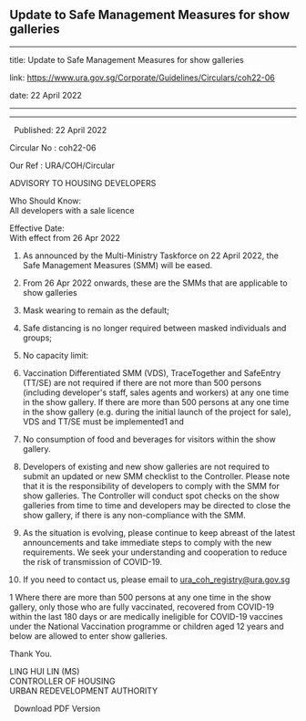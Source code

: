 ## Update to Safe Management Measures for show galleries
---
title: Update to Safe Management Measures for show galleries

link: https://www.ura.gov.sg/Corporate/Guidelines/Circulars/coh22-06

date: 22 April 2022

---

-----------------------------------------------------

  Published: 22 April 2022

Circular No : coh22-06

Our Ref : URA/COH/Circular

  

ADVISORY TO HOUSING DEVELOPERS

  

Who Should Know:  
All developers with a sale licence

  

Effective Date:  
With effect from 26 Apr 2022

  

1.  As announced by the Multi-Ministry Taskforce on 22 April 2022, the Safe Management Measures (SMM) will be eased.
2.  From 26 Apr 2022 onwards, these are the SMMs that are applicable to show galleries

1.  Mask wearing to remain as the default;
2.  Safe distancing is no longer required between masked individuals and groups;
3.  No capacity limit:
4.  Vaccination Differentiated SMM (VDS), TraceTogether and SafeEntry (TT/SE) are not required­ if there are not more than 500 persons (including developer's staff, sales agents and workers) at any one time in the show gallery. If there are more than 500 persons at any one time in the show gallery (e.g. during the initial launch of the project for sale), VDS and TT/SE must be implemented1 and
5.  No consumption of food and beverages for visitors within the show gallery.

4.  Developers of existing and new show galleries are not required to submit an updated or new SMM checklist to the Controller. Please note that it is the responsibility of developers to comply with the SMM for show galleries. The Controller will conduct spot checks on the show galleries from time to time and developers may be directed to close the show gallery, if there is any non-compliance with the SMM.
5.  As the situation is evolving, please continue to keep abreast of the latest announcements and take immediate steps to comply with the new requirements. We seek your understanding and cooperation to reduce the risk of transmission of COVID-19.
6.  If you need to contact us, please email to [ura\_coh\_registry@ura.gov.sg](https://www.ura.gov.sgmailto:ura_coh_registry@ura.gov.sg)



1 Where there are more than 500 persons at any one time in the show gallery, only those who are fully vaccinated, recovered from COVID-19 within the last 180 days or are medically ineligible for COVID-19 vaccines under the National Vaccination programme or children aged 12 years and below are allowed to enter show galleries.

Thank You.  
  
LING HUI LIN (MS)  
CONTROLLER OF HOUSING  
URBAN REDEVELOPMENT AUTHORITY

  



  Download PDF Version

